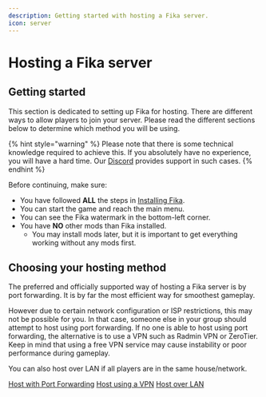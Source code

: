 ```yaml
---
description: Getting started with hosting a Fika server.
icon: server
---
```


# Hosting a Fika server

## Getting started

This section is dedicated to setting up Fika for hosting. There are different ways to allow players to join your server. Please read the different sections below to determine which method you will be using.

{% hint style="warning" %}
Please note that there is some technical knowledge required to achieve this. If you absolutely have no experience, you will have a hard time. Our [Discord](https://discord.gg/project-fika) provides support in such cases.
{% endhint %}

Before continuing, make sure:

* You have followed **ALL** the steps in [Installing Fika](../installing-fika/).
* You can start the game and reach the main menu.
* You can see the Fika watermark in the bottom-left corner.
* You have **NO** other mods than Fika installed.
  * You may install mods later, but it is important to get everything working without any mods first.

## Choosing your hosting method

The preferred and officially supported way of hosting a Fika server is by port forwarding. It is by far the most efficient way for smoothest gameplay.

However due to certain network configuration or ISP restrictions, this may not be possible for you. In that case, someone else in your group should attempt to host using port forwarding. If no one is able to host using port forwarding, the alternative is to use a VPN such as Radmin VPN or ZeroTier. Keep in mind that using a free VPN service may cause instability or poor performance during gameplay.

You can also host over LAN if all players are in the same house/network.

<a href="host-using-port-forwarding.md" class="button primary" data-icon="arrow-pointer">Host with Port Forwarding</a> <a href="host-using-a-vpn.md" class="button primary" data-icon="arrow-pointer">Host using a VPN</a> <a href="host-over-lan.md" class="button primary" data-icon="arrow-pointer">Host over LAN</a>
